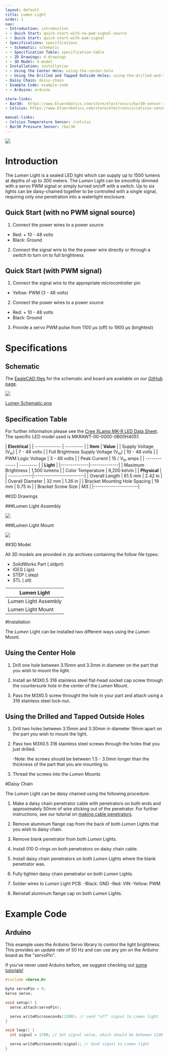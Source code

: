 ```yaml
---
layout: default
title: Lumen Light
order: 1
nav:
- Introduction: introduction
- - Quick Start: quick-start-with-no-pwm-signal-source
- - Quick Start: quick-start-with-pwm-signal
- Specifications: specifications
- - Schematic: schematic
- - Specification Table: specification-table
- - 2D Drawings: d-drawings
- - 3D Model: d-model
- Installation: installation
- - Using the Center Hole: using-the-center-hole
- - Using the Drilled and Tapped Outside Holes: using-the-drilled-and-tapped-outside-holes
- Daisy Chain: daisy-chain
- Example Code: example-code
- - Arduino: arduino

store-links:
- Bar30:  https://www.bluerobotics.com/store/electronics/bar30-sensor-r1/
- Celsius: https://www.bluerobotics.com/store/electronics/celsius-sensor-r1/

manual-links:
- Celsius Temperature Sensor: /celsius
- Bar30 Pressure Sensor: /bar30
---
```


<img src="/lumen/cad/lumen-1.png" class="img-responsive" style="max-width:900px"  />

# Introduction

The _Lumen_ Light is a sealed LED light which can supply up to 1500 lumens at depths of up to 300 meters. The *Lumen* Light can be smoothly dimmed with a servo PWM signal or simply turned on/off with a switch. Up to six lights can be daisy-chained together to be controlled with a single signal, requiring only one penetration into a watertight enclosure.

## Quick Start (with no PWM signal source)

1. Connect the power wires to a power source
  - Red: + 10 - 48 volts
  - Black: Ground

2. Connect the signal wire to the the power wire directly or through a switch to turn on to full brightness

## Quick Start (with PWM signal)

1. Connect the signal wire to the appropriate microcontroller pin
  - Yellow: PWM (3 - 48 volts)

2. Connect the power wires to a power source
  - Red: + 10 - 48 volts
  - Black: Ground

3. Provide a servo PWM pulse from 1100 &mu;s (off) to 1900 &mu;s (brightest) 

# Specifications

## Schematic

The [EagleCAD files](https://github.com/bluerobotics/lumen) for the schematic and board are available on our [GitHub page](https://github.com/bluerobotics).

[<img src="/lumen/cad/lumen-schematic.png" class="img-responsive" style="max-width:300px" />](/lumen/cad/lumen-schematic.png)

[Lumen Schematic.png](/lumen/cad/lumen-schematic.png)

## Specification Table

For further information please see the [Cree XLamp MK-R LED Data Sheet](http://www.cree.com/~/media/Files/Cree/LED%20Components%20and%20Modules/XLamp/Data%20and%20Binning/XLampMKR.pdf). The specific LED model used is MKRAWT-00-0000-0B00H4051.

|      **Electrical**       |
| ------------- | --------- |
| **Item** | **Value** |
| Supply Voltage (V<sub>in</sub>) | 7 - 48 volts |
| Full Brightness Supply Voltage (V<sub>in</sub>) | 10 - 48 volts |
| PWM Logic Voltage  | 3 - 48 volts |
| Peak Current   | 15 / V<sub>in</sub> amps  |
| ------------- | --------- |
|   **Light**    |
|--------------|--------------|
| Maximum Brightness | 1,500 lumens |
| Color Temperature | 6,200 kelvin | 
|  **Physical**  |
| ------------|-------------------------|
| Overall Length | 61.5 mm | 2.42 in |
| Overall Diameter   | 32 mm | 1.26 in |
| Bracket Mounting Hole Spacing | 19 mm | 0.75 in |
| Bracket Screw Size | M3 |
|----------------------|


##2D Drawings

###Lumen Light Assembly

<img src="/lumen/cad/lumen-light-R1.PNG" class="img-responsive" style="max-width:900px" />

###Lumen Light Mount

<img src="/lumen/cad/lumen-mount.PNG" class="img-responsive" style="max-width:900px" />

##3D Model

All 3D models are provided in zip archives containing the follow file types:

- SolidWorks Part (.sldprt)
- IGES (.igs) 
- STEP (.step)
- STL (.stl)

|		**Lumen Light**																			|
| --------------------------------------------------------------------------------------------- |
| Lumen Light Assembly      | [LUMEN-LIGHT-ASSEMBLY-R1.zip](cad/LUMEN-LIGHT-ASSEMBLY-R1.zip)    |
| Lumen Light Mount 	    | [LUMEN-M-MOUNT.zip](cad/LUMEN-M-MOUNT-X1.zip) 				    |

#Installation

The _Lumen_ Light can be installed two different ways using the _Lumen_ Mount.

## Using the Center Hole

1. Drill one hole between 3.15mm and 3.3mm in diameter on the part that you wish to mount the light.

2. Install an M3X0.5 316 stainless steel flat-head socket cap screw through the countersunk hole in the center of the _Lumen_ Mount.

3. Pass the M3X0.5 screw throught the hole in your part and attach using a 316 stainless steel lock-nut.

## Using the Drilled and Tapped Outside Holes

1. Drill two holes between 3.15mm and 3.30mm in diameter 19mm apart on the part you wish to mount the light.

2. Pass two M3X0.5 316 stainless steel screws through the holes that you just drilled.

	-Note: the screws should be between 1.5 - 3.0mm longer than the thickness of the part that you are mounting to.

3. Thread the screws into the _Lumen_ Mounts 

#Daisy Chain

The _Lumen_ Light can be daisy chained using the following procedure:

1. Make a daisy chain penetrator cable with penetrators on both ends and approximately 50mm of wire sticking out of the penetrator. For further instructions, see our tutorial on [making cable penetrators](/tutorials/cable-penetrator/#video-tutorial).

2. Remove aluminum flange cap from the back of both _Lumen_ Lights that you wish to daisy chain.

3. Remove blank penetrator from both _Lumen_ Lights.

4. Install 010 O-rings on both penetrators on daisy chain cable.

5. Install daisy chain penetrators on both _Lumen_ Lights where the blank penetrator was. 

6. Fully tighten daisy chain penetrator on both _Lumen_ Lights.

7. Solder wires to _Lumen_ Light PCB.
	-Black: GND
	-Red: VIN
	-Yellow: PWM
	
8. Reinstall aluminum flange cap on both _Lumen_ Lights.

# Example Code

## Arduino

This example uses the Arduino Servo library to control the light brightness. This provides an update rate of 50 Hz and can use any pin on the Arduino board as the "servoPin".

If you've never used Arduino before, we suggest checking out [some tutorials!](https://www.arduino.cc/en/Tutorial/HomePage)

~~~~~~~~~~ cpp
#include <Servo.h>

byte servoPin = 9;
Servo servo;

void setup() {
  servo.attach(servoPin);

  servo.writeMicroseconds(1100); // send "off" signal to Lumen light
}

void loop() {
  int signal = 1700; // Set signal value, which should be between 1100 and 1900

  servo.writeMicroseconds(signal); // Send signal to Lumen light
}
~~~~~~~~~~~~~~~~
